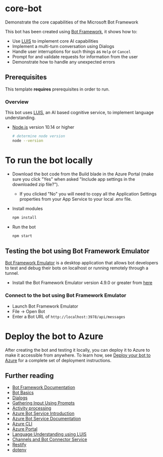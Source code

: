 # core-bot

Demonstrate the core capabilities of the Microsoft Bot Framework

This bot has been created using [Bot Framework](https://dev.botframework.com), it shows how to:

- Use [LUIS](https://www.luis.ai) to implement core AI capabilities
- Implement a multi-turn conversation using Dialogs
- Handle user interruptions for such things as `Help` or `Cancel`
- Prompt for and validate requests for information from the user
- Demonstrate how to handle any unexpected errors

## Prerequisites

This template **requires** prerequisites in order to run.

### Overview

This bot uses [LUIS](https://www.luis.ai), an AI based cognitive service, to implement language understanding.

- [Node.js](https://nodejs.org) version 10.14 or higher

    ```bash
    # determine node version
    node --version
    ```

# To run the bot locally
- Download the bot code from the Build blade in the Azure Portal (make sure you click "Yes" when asked "Include app settings in the downloaded zip file?").
    - If you clicked "No" you will need to copy all the Application Settings properties from your App Service to your local .env file.
- Install modules

    ```bash
    npm install
    ```
- Run the bot

    ```bash
    npm start
    ```

## Testing the bot using Bot Framework Emulator

[Bot Framework Emulator](https://github.com/microsoft/botframework-emulator) is a desktop application that allows bot developers to test and debug their bots on localhost or running remotely through a tunnel.

- Install the Bot Framework Emulator version 4.9.0 or greater from [here](https://github.com/Microsoft/BotFramework-Emulator/releases)

### Connect to the bot using Bot Framework Emulator

- Launch Bot Framework Emulator
- File -> Open Bot
- Enter a Bot URL of `http://localhost:3978/api/messages`

# Deploy the bot to Azure
After creating the bot and testing it locally, you can deploy it to Azure to make it accessible from anywhere.
To learn how, see [Deploy your bot to Azure](https://aka.ms/azuredeployment) for a complete set of deployment instructions.

## Further reading

- [Bot Framework Documentation](https://docs.botframework.com)
- [Bot Basics](https://docs.microsoft.com/azure/bot-service/bot-builder-basics?view=azure-bot-service-4.0)
- [Dialogs](https://docs.microsoft.com/en-us/azure/bot-service/bot-builder-concept-dialog?view=azure-bot-service-4.0)
- [Gathering Input Using Prompts](https://docs.microsoft.com/en-us/azure/bot-service/bot-builder-prompts?view=azure-bot-service-4.0&tabs=javascript)
- [Activity processing](https://docs.microsoft.com/en-us/azure/bot-service/bot-builder-concept-activity-processing?view=azure-bot-service-4.0)
- [Azure Bot Service Introduction](https://docs.microsoft.com/azure/bot-service/bot-service-overview-introduction?view=azure-bot-service-4.0)
- [Azure Bot Service Documentation](https://docs.microsoft.com/azure/bot-service/?view=azure-bot-service-4.0)
- [Azure CLI](https://docs.microsoft.com/cli/azure/?view=azure-cli-latest)
- [Azure Portal](https://portal.azure.com)
- [Language Understanding using LUIS](https://docs.microsoft.com/en-us/azure/cognitive-services/luis/)
- [Channels and Bot Connector Service](https://docs.microsoft.com/en-us/azure/bot-service/bot-concepts?view=azure-bot-service-4.0)
- [Restify](https://www.npmjs.com/package/restify)
- [dotenv](https://www.npmjs.com/package/dotenv)
